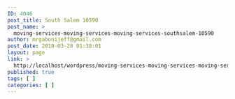 ```yaml
---
ID: 4046
post_title: South Salem 10590
post_name: >
  moving-services-moving-services-moving-services-southsalem-10590
author: mrgabonijeff@gmail.com
post_date: 2018-03-28 01:38:01
layout: page
link: >
  http://localhost/wordpress/moving-services-moving-services-moving-services-southsalem-10590/
published: true
tags: [ ]
categories: [ ]
---
```

